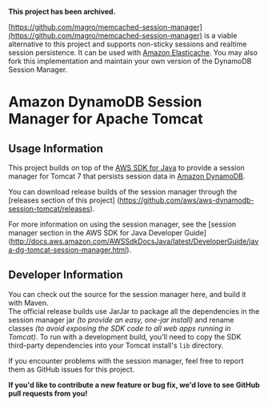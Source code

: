 **This project has been archived.**
 
[https://github.com/magro/memcached-session-manager](https://github.com/magro/memcached-session-manager) is a viable alternative to this project and supports non-sticky
sessions and realtime session persistence. It can be used with [Amazon Elasticache](https://aws.amazon.com/elasticache/).
You may also fork this implementation and maintain your own version of the DynamoDB Session Manager.

Amazon DynamoDB Session Manager for Apache Tomcat
=================================================

Usage Information
-----------------

This project builds on top of the [AWS SDK for Java](http://aws.amazon.com/sdkforjava) 
to provide a session manager for Tomcat 7 that persists session data in [Amazon DynamoDB](http://aws.amazon.com/dynamodb).

You can download release builds of the session manager through the 
[releases section of this project]
(https://github.com/aws/aws-dynamodb-session-tomcat/releases).

For more information on using the session manager, see the 
[session manager section in the AWS SDK for Java Developer Guide]
(http://docs.aws.amazon.com/AWSSdkDocsJava/latest/DeveloperGuide/java-dg-tomcat-session-manager.html).  

Developer Information
---------------------

You can check out the source for the session manager here, and build it with Maven.  
The official release builds use JarJar
to package all the dependencies in the session manager jar *(to provide an easy, one-jar install)* and rename classes 
*(to avoid exposing the SDK code to all web apps running in Tomcat)*.  To run with a development build, 
you'll need to copy the SDK third-party dependencies into your Tomcat install's <code>lib</code> directory.

If you encounter problems with the session manager, feel free to report them as GitHub issues for this project.  

**If you'd like to contribute a new feature or bug fix, we'd love to see GitHub pull requests from you!**
